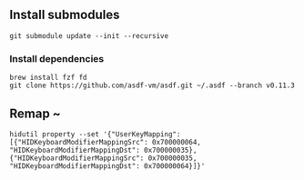 ## Install submodules
```
git submodule update --init --recursive
```

### Install dependencies
```
brew install fzf fd
git clone https://github.com/asdf-vm/asdf.git ~/.asdf --branch v0.11.3
```

## Remap ~
```
hidutil property --set '{"UserKeyMapping": [{"HIDKeyboardModifierMappingSrc": 0x700000064, "HIDKeyboardModifierMappingDst": 0x700000035}, {"HIDKeyboardModifierMappingSrc": 0x700000035, "HIDKeyboardModifierMappingDst": 0x700000064}]}'
```
